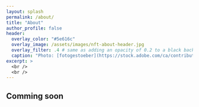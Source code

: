 ```yaml
---
layout: splash
permalink: /about/
title: "About"
author_profile: false
header:
  overlay_color: "#5e616c"
  overlay_image: /assets/images/nft-about-header.jpg
  overlay_filter: .4 # same as adding an opacity of 0.2 to a black background
  caption: "Photo: [fotogestoeber](https://stock.adobe.com/ca/contributor/201123473/fotogestoeber)"
excerpt: >
  <br />
  <br />
---
```





## Comming soon